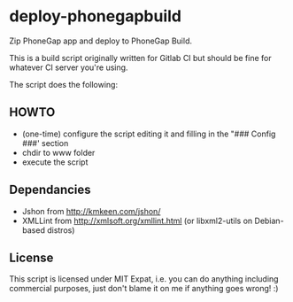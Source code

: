 deploy-phonegapbuild
====================

Zip PhoneGap app and deploy to PhoneGap Build.

This is a build script originally written for Gitlab CI but should be fine for whatever CI server you're using.

The script does the following:

HOWTO
-----

- (one-time) configure the script editing it and filling in the "### Config ###' section
- chdir to www folder
- execute the script

Dependancies
------------

- Jshon from http://kmkeen.com/jshon/
- XMLLint from http://xmlsoft.org/xmllint.html (or libxml2-utils on Debian-based distros)

License
-------

This script is licensed under MIT Expat, i.e. you can do anything including commercial purposes, just don't blame it on me if anything goes wrong! :)

